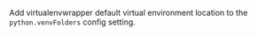Add virtualenvwrapper default virtual environment location to the `python.venvFolders` config setting.

